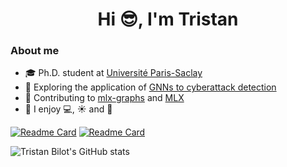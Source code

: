 <h1 align="center">Hi 😎, I'm Tristan</h1>

### About me
- 🎓 Ph.D. student at [Université Paris-Saclay](https://en.wikipedia.org/wiki/Paris-Saclay_University)
- 🧪 Exploring the application of [GNNs to cyberattack detection](https://scholar.google.fr/citations?hl=en&user=ijVNAGYAAAAJ)
- 🍎 Contributing to [mlx-graphs](https://github.com/mlx-graphs/mlx-graphs) and [MLX](https://github.com/ml-explore/mlx)
- 🤗 I enjoy 💻, ☀️ and 🌴

[![Readme Card](https://github-readme-stats.vercel.app/api/pin/?username=mlx-graphs&repo=mlx-graphs)](https://github.com/mlx-graphs/mlx-graphs) [![Readme Card](https://github-readme-stats.vercel.app/api/pin/?username=ml-explore&repo=mlx)](https://github.com/ml-explore/mlx)

![Tristan Bilot's GitHub stats](https://github-readme-stats.vercel.app/api?username=tristanbilot&show_icons=true&show=reviews,prs_merged)
